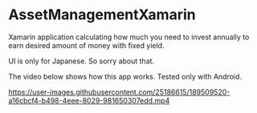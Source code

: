 # AssetManagementXamarin
Xamarin application calculating how much you need to invest annually to earn desired amount of money with fixed yield.

UI is only for Japanese. So sorry about that.

The video below shows how this app works.
Tested only with Android. 

https://user-images.githubusercontent.com/25186615/189509520-a16cbcf4-b498-4eee-8029-981650307edd.mp4


